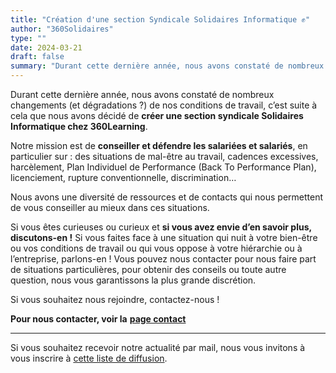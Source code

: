 ```yaml
---
title: "Création d'une section Syndicale Solidaires Informatique ✊"
author: "360Solidaires"
type: ""
date: 2024-03-21
draft: false
summary: "Durant cette dernière année, nous avons constaté de nombreux changements (et dégradations ?) de nos conditions de travail, c’est suite à cela que nous avons décidé de **créer une section syndicale Solidaires Informatique chez 360Learning**..."
---
```


Durant cette dernière année, nous avons constaté de nombreux changements (et dégradations ?) de nos conditions de travail, c’est suite à cela que nous avons décidé de **créer une section syndicale Solidaires Informatique chez 360Learning**.

Notre mission est de **conseiller et défendre les salariées et salariés**, en particulier sur : des situations de mal-être au travail, cadences excessives, harcèlement, Plan Individuel de Performance (Back To Performance Plan), licenciement, rupture conventionnelle, discrimination…

Nous avons une diversité de ressources et de contacts qui nous permettent de vous conseiller au mieux dans ces situations.

Si vous êtes curieuses ou curieux et **si vous avez envie d’en savoir plus, discutons-en !**
Si vous faites face à une situation qui nuit à votre bien-être ou vos conditions de travail ou qui vous oppose à votre hiérarchie ou à l’entreprise, parlons-en !
Vous pouvez nous contacter pour nous faire part de situations particulières, pour obtenir des conseils ou toute autre question, nous vous garantissons la plus grande discrétion.

Si vous souhaitez nous rejoindre, contactez-nous !

**Pour nous contacter, voir la** [**page contact**](../../page/contact)

----------

Si vous souhaitez recevoir notre actualité par mail, nous vous invitons à vous inscrire à [cette liste de diffusion](https://listes.solidairesinformatique.org/sympa/subscribe/news.360solidaires).
